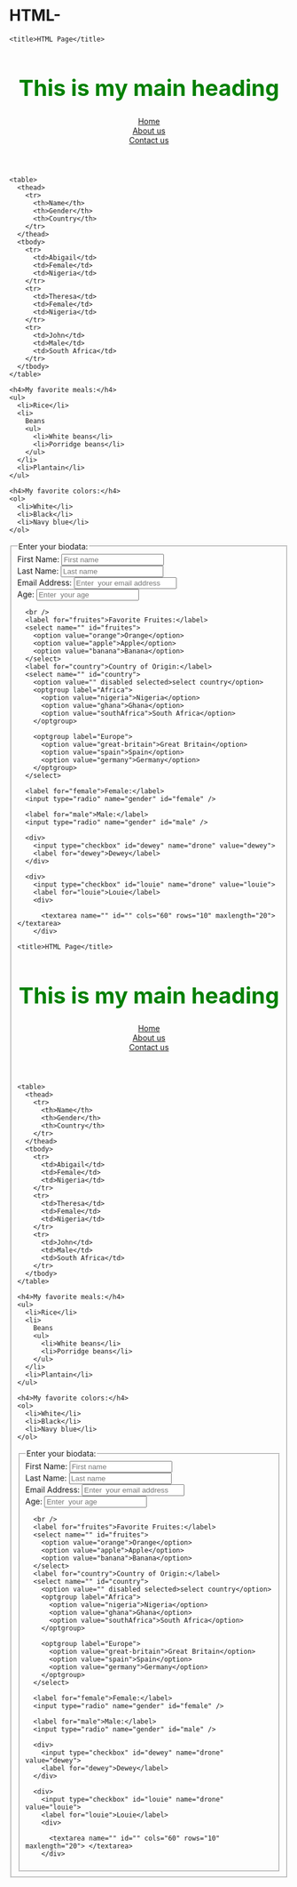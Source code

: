 # HTML-
<!DOCTYPE html>
<html lang="en">
  <head>
    <meta charset="UTF-8" />
    <meta http-equiv="X-UA-Compatible" content="IE=edge" />
    <meta name="viewport" content="width=device-width, initial-scale=1.0" />

    <title>HTML Page</title>
  </head>
  <body>
    <header>
      <h1 style="color: green; text-align: center; font-size: 40px">
        This is my main heading
      </h1>
      <nav>
        <a href="#first-section">Home</a>
        <br />
        <a href="#second-section">About us</a>
        <br />
        <a href="#third-section">Contact us</a>
      </nav>
    </header>

    <table>
      <thead>
        <tr>
          <th>Name</th>
          <th>Gender</th>
          <th>Country</th>
        </tr>
      </thead>
      <tbody>
        <tr>
          <td>Abigail</td>
          <td>Female</td>
          <td>Nigeria</td>
        </tr>
        <tr>
          <td>Theresa</td>
          <td>Female</td>
          <td>Nigeria</td>
        </tr>
        <tr>
          <td>John</td>
          <td>Male</td>
          <td>South Africa</td>
        </tr>
      </tbody>
    </table>

    <h4>My favorite meals:</h4>
    <ul>
      <li>Rice</li>
      <li>
        Beans
        <ul>
          <li>White beans</li>
          <li>Porridge beans</li>
        </ul>
      </li>
      <li>Plantain</li>
    </ul>

    <h4>My favorite colors:</h4>
    <ol>
      <li>White</li>
      <li>Black</li>
      <li>Navy blue</li>
    </ol>
  </body>

  <form action="">
    <fieldset>
      <legend>Enter your biodata:</legend>
      <label for="firstName">First Name:</label>
      <input type="text" placeholder="First name" id="firstName" />
      <br />
      <label for="lastName">Last Name:</label>
      <input type="text" placeholder="Last name" id="lastName" /> <br />
      <label for="email">Email Address:</label>
      <input type="email" placeholder="Enter  your email address" id="email" />
      <br />
      <label for="age">Age:</label>
      <input type="number" placeholder="Enter  your age" id="age" />

      <br />
      <label for="fruites">Favorite Fruites:</label>
      <select name="" id="fruites">
        <option value="orange">Orange</option>
        <option value="apple">Apple</option>
        <option value="banana">Banana</option>
      </select>
      <label for="country">Country of Origin:</label>
      <select name="" id="country">
        <option value="" disabled selected>select country</option>
        <optgroup label="Africa">
          <option value="nigeria">Nigeria</option>
          <option value="ghana">Ghana</option>
          <option value="southAfrica">South Africa</option>
        </optgroup>

        <optgroup label="Europe">
          <option value="great-britain">Great Britain</option>
          <option value="spain">Spain</option>
          <option value="germany">Germany</option>
        </optgroup>
      </select>

      <label for="female">Female:</label>
      <input type="radio" name="gender" id="female" />

      <label for="male">Male:</label>
      <input type="radio" name="gender" id="male" />

      <div>
        <input type="checkbox" id="dewey" name="drone" value="dewey">
        <label for="dewey">Dewey</label>
      </div>
  
      <div>
        <input type="checkbox" id="louie" name="drone" value="louie">
        <label for="louie">Louie</label>
        <div>

          <textarea name="" id="" cols="60" rows="10" maxlength="20"> </textarea>
        </div>
<!DOCTYPE html>
<html lang="en">
  <head>
    <meta charset="UTF-8" />
    <meta http-equiv="X-UA-Compatible" content="IE=edge" />
    <meta name="viewport" content="width=device-width, initial-scale=1.0" />

    <title>HTML Page</title>
  </head>
  <body>
    <header>
      <h1 style="color: green; text-align: center; font-size: 40px">
        This is my main heading
      </h1>
      <nav>
        <a href="#first-section">Home</a>
        <br />
        <a href="#second-section">About us</a>
        <br />
        <a href="#third-section">Contact us</a>
      </nav>
    </header>

    <table>
      <thead>
        <tr>
          <th>Name</th>
          <th>Gender</th>
          <th>Country</th>
        </tr>
      </thead>
      <tbody>
        <tr>
          <td>Abigail</td>
          <td>Female</td>
          <td>Nigeria</td>
        </tr>
        <tr>
          <td>Theresa</td>
          <td>Female</td>
          <td>Nigeria</td>
        </tr>
        <tr>
          <td>John</td>
          <td>Male</td>
          <td>South Africa</td>
        </tr>
      </tbody>
    </table>

    <h4>My favorite meals:</h4>
    <ul>
      <li>Rice</li>
      <li>
        Beans
        <ul>
          <li>White beans</li>
          <li>Porridge beans</li>
        </ul>
      </li>
      <li>Plantain</li>
    </ul>

    <h4>My favorite colors:</h4>
    <ol>
      <li>White</li>
      <li>Black</li>
      <li>Navy blue</li>
    </ol>
  </body>

  <form action="">
    <fieldset>
      <legend>Enter your biodata:</legend>
      <label for="firstName">First Name:</label>
      <input type="text" placeholder="First name" id="firstName" />
      <br />
      <label for="lastName">Last Name:</label>
      <input type="text" placeholder="Last name" id="lastName" /> <br />
      <label for="email">Email Address:</label>
      <input type="email" placeholder="Enter  your email address" id="email" />
      <br />
      <label for="age">Age:</label>
      <input type="number" placeholder="Enter  your age" id="age" />

      <br />
      <label for="fruites">Favorite Fruites:</label>
      <select name="" id="fruites">
        <option value="orange">Orange</option>
        <option value="apple">Apple</option>
        <option value="banana">Banana</option>
      </select>
      <label for="country">Country of Origin:</label>
      <select name="" id="country">
        <option value="" disabled selected>select country</option>
        <optgroup label="Africa">
          <option value="nigeria">Nigeria</option>
          <option value="ghana">Ghana</option>
          <option value="southAfrica">South Africa</option>
        </optgroup>

        <optgroup label="Europe">
          <option value="great-britain">Great Britain</option>
          <option value="spain">Spain</option>
          <option value="germany">Germany</option>
        </optgroup>
      </select>

      <label for="female">Female:</label>
      <input type="radio" name="gender" id="female" />

      <label for="male">Male:</label>
      <input type="radio" name="gender" id="male" />

      <div>
        <input type="checkbox" id="dewey" name="drone" value="dewey">
        <label for="dewey">Dewey</label>
      </div>
  
      <div>
        <input type="checkbox" id="louie" name="drone" value="louie">
        <label for="louie">Louie</label>
        <div>

          <textarea name="" id="" cols="60" rows="10" maxlength="20"> </textarea>
        </div>
